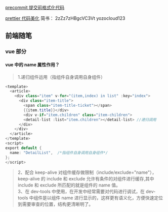 [precommit 提交前格式化代码](https://prettier.io/docs/en/precommit.html)

[prettier 代码美化](https://prettier.io/docs/en/install.html)
简书： 2zZz7zHBgcVC3Vt
yozocloud123

## 前端随笔

### vue 部分

#### vue 中的 name 属性作用？

> 1.递归组件运用（指组件自身调用自身组件）<br />

```java
<template>
  <article>
    <div class="item" v-for="(item,index) in list" :key="index">
      <div class="item-title">
        <span class="item-title-ticket"></span>
        {{item.title}}</div>
        <div v-if="item.children" class="item-children">
        <detail-list :list="item.children"></detail-list> //递归调用
      </div>
    </div>
  </article>
</template>
<script>
export default {
  name: "DetailList",  /*指组件自身调用自身组件*/
};
</script>
```

> 2、配合 keep-alive 对组件缓存做限制（include/exclude="name"），keep-alive 的 include 和 exclude 允许有条件的对组件进行缓存,其中 include 和 exclude 所匹配的就是组件的 name 值。<br />
> 3、在 dev-tools 中使用，在开发中经常需要对代码进行调试，在 dev-tools 中组件是以组件 name 进行显示的，这样更有语义化，方便快速定位到需要审查的位置，结构更清晰明了。

